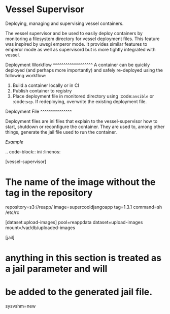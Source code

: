 Vessel Supervisor
=============================================
Deploying, managing and supervising vessel containers.

The vessel supervisor and be used to easily deploy containers by monitoring a filesystem directory for
vessel deployment files.  This feature was inspired by uwsgi emperor mode.  It provides similar features to
emperor mode as well as supervisord but is more tightly integrated with vessel.

Deployment Workflow
^^^^^^^^^^^^^^^^^^^
A container can be quickly deployed (and perhaps more importantly) and safely re-deployed using the following workflow:

1. Build a container locally or in CI
2. Publish container to registry
3. Place deployment file in monitored directory using :code:`ansible` or :code:`scp`.  If redeploying, overwrite the existing deployment
   file.

Deployment File
^^^^^^^^^^^^^^^

Deployment files are ini files that explain to the vessel-supervisor how to start, shutdown or reconfigure the container.
They are used to, among other things, generate the jail file used to run the container.

*Example*

.. code-block:: ini
   :linenos:

   [vessel-supervisor]
   # The name of the image without the tag in the repository
   repository=s3://reapp/
   image=supercooldjangoapp
   tag=1.3.1
   command=sh /etc/rc

   [dataset:upload-images]
   pool=reappdata
   dataset=upload-images
   mount=/var/db/uploaded-images

   [jail]
   # anything in this section is treated as a jail parameter and will
   # be added to the generated jail file.
   sysvshm=new

